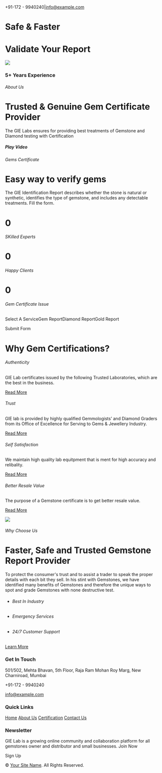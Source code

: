 +91-172 - 9940240\|info@example.com

# Safe & Faster

# Validate Your Report

![](https://gie-labs.com/img/gemstone.jpg)

### 5+ Years Experience

###### About Us

# Trusted & Genuine Gem Certificate Provider

The GIE Labs ensures for providing best treatments of Gemstone and Diamond testing with Certification

##### Play Video

###### Gems Certificate

# Easy way to verify gems

The GIE Identification Report describes whether the stone is natural or synthetic, identifies the type of gemstone, and includes any detectable treatments. Fill the form.

# 0

###### SKilled Experts

# 0

###### Happy Clients

# 0

###### Gem Certificate Issue

Select A ServiceGem ReportDiamond ReportGold Report

Submit Form

# Why Gem Certifications?

###### Authenticity

GIE Lab certificates issued by the following Trusted Laboratories, which are the best in the business.

[Read More](https://gie-labs.com/#)

###### Trust

GIE lab is provided by highly qualified Gemmologists’ and Diamond Graders from its Office of Excellence for Serving to Gems & Jewellery Industry.

[Read More](https://gie-labs.com/#)

###### Self Satisfaction

We maintain high quality lab equitpment that is ment for high accuracy and relibality.

[Read More](https://gie-labs.com/#)

###### Better Resale Value

The purpose of a Gemstone certificate is to get better resale value.

[Read More](https://gie-labs.com/#)

![](https://gie-labs.com/img/gem%20test.jpg)

###### Why Choose Us

# Faster, Safe and Trusted Gemstone Report Provider

To protect the consumer's trust and to assist a trader to speak the proper details with each bit they sell. In his stint with Gemstones, we have identified many benefits of Gemstones and therefore the unique ways to spot and grade Gemstones with none destructive test.

- ###### Best In Industry

- ###### Emergency Services

- ###### 24/7 Customer Support


[Learn More](https://gie-labs.com/)

### Get In Touch

501/502, Mehta Bhavan, 5th Floor, Raja Ram Mohan Roy Marg, New Charniroad, Mumbai

+91-172 - 9940240

info@example.com

### Quick Links

[Home](https://gie-labs.com/index.php) [About Us](https://gie-labs.com/about.php) [Certification](https://gie-labs.com/certification.php) [Contact Us](https://gie-labs.com/contact.php)

### Newsletter

GIE Lab is a growing online community and collaboration platform for all gemstones owner and distributor and small businesses. Join Now

Sign Up

© [Your Site Name](https://gie-labs.com/#). All Rights Reserved.